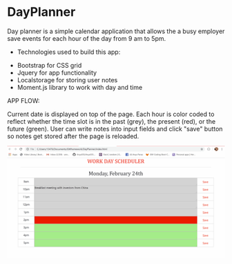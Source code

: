 # DayPlanner

Day planner is a simple calendar application that allows the a busy employer save events for each hour of the day from 9 am to 5pm. 

* Technologies used to build this app:

- Bootstrap for CSS grid
- Jquery for app functionality
- Localstorage for storing user notes
- Moment.js library to work with day and time

APP FLOW:

 Current date is displayed on top of the page. Each hour is color coded to reflect whether the time slot is in the past (grey), the present (red), or the future (green). User can write notes into input fields and click "save" button so notes get stored after the page is reloaded.

 ![DayPlanner](./images/DayPlanner.gif)